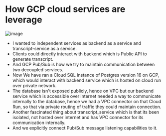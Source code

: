 # How GCP cloud services are leverage
![image](https://github.com/user-attachments/assets/bccc90f7-47d6-4091-8a51-6232872be041)

- I wanted to independent services as backend as a service and transcript-service as a service.
- Clients could directly interact with backend which is Public API to generate transcript. 
- And GCP Pub/Sub is how we try to maintain communication between two decoupled services.
- Now We have ran a Cloud SQL instance of Postgres version 16 on GCP, which would interact with backend service which is hosted on cloud run over private network.
- The database isn't exposed publicly, hence on VPC but our backend service which is accessible over internet needed a  way to communicate internally to the database, hence we had a VPC connector on that Cloud Run,
  so that via private routing of traffic they could maintain connection.
- Another fascinated thing about transcript_service which is that its been isolated, not hosted over internet and has VPC connector for its communication internally.
- And we explicitly connect Pub/Sub message listening capabilities to it. 
